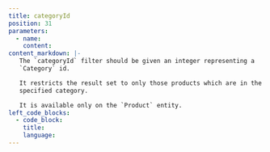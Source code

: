 ```yaml
---
title: categoryId
position: 31
parameters:
  - name:
    content:
content_markdown: |-
   The `categoryId` filter should be given an integer representing a
   `Category` id.

   It restricts the result set to only those products which are in the
   specified category.

   It is available only on the `Product` entity.
left_code_blocks:
  - code_block:
    title:
    language:
---
```

